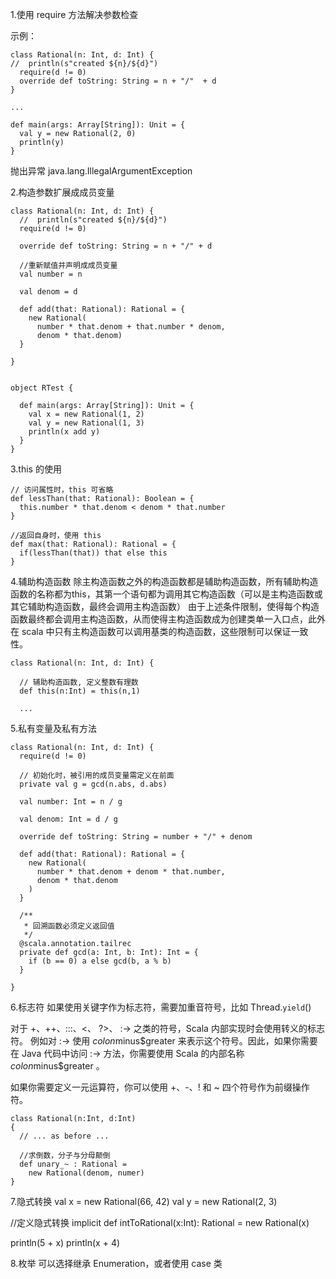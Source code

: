 1.使用 require 方法解决参数检查

示例：
```
class Rational(n: Int, d: Int) {
//  println(s"created ${n}/${d}")
  require(d != 0)
  override def toString: String = n + "/"  + d
}

...

def main(args: Array[String]): Unit = {
  val y = new Rational(2, 0)
  println(y)
}

```
抛出异常 java.lang.IllegalArgumentException


2.构造参数扩展成成员变量
```
class Rational(n: Int, d: Int) {
  //  println(s"created ${n}/${d}")
  require(d != 0)

  override def toString: String = n + "/" + d

  //重新赋值并声明成成员变量
  val number = n

  val denom = d

  def add(that: Rational): Rational = {
    new Rational(
      number * that.denom + that.number * denom,
      denom * that.denom)
  }

}


object RTest {

  def main(args: Array[String]): Unit = {
    val x = new Rational(1, 2)
    val y = new Rational(1, 3)
    println(x add y)
  }
}
```

3.this 的使用
```
// 访问属性时，this 可省略
def lessThan(that: Rational): Boolean = {
  this.number * that.denom < denom * that.number
}

//返回自身时，使用 this
def max(that: Rational): Rational = {
  if(lessThan(that)) that else this
}
```

4.辅助构造函数
除主构造函数之外的构造函数都是辅助构造函数，所有辅助构造函数的名称都为this，其第一个语句都为调用其它构造函数（可以是主构造函数或其它辅助构造函数，最终会调用主构造函数）
由于上述条件限制，使得每个构造函数最终都会调用主构造函数，从而使得主构造函数成为创建类单一入口点，此外在 scala 中只有主构造函数可以调用基类的构造函数，这些限制可以保证一致性。

```
class Rational(n: Int, d: Int) {

  // 辅助构造函数, 定义整数有理数
  def this(n:Int) = this(n,1)

  ...

```


5.私有变量及私有方法
```
class Rational(n: Int, d: Int) {
  require(d != 0)

  // 初始化时，被引用的成员变量需定义在前面
  private val g = gcd(n.abs, d.abs)

  val number: Int = n / g

  val denom: Int = d / g

  override def toString: String = number + "/" + denom

  def add(that: Rational): Rational = {
    new Rational(
      number * that.denom + denom * that.number,
      denom * that.denom
    )
  }

  /**
   * 回溯函数必须定义返回值
   */
  @scala.annotation.tailrec
  private def gcd(a: Int, b: Int): Int = {
    if (b == 0) a else gcd(b, a % b)
  }
  
}
```

6.标志符
如果使用关键字作为标志符，需要加重音符号，比如 Thread.`yield`()

对于 +、++、:::、<、 ?>、 :-> 之类的符号，Scala 内部实现时会使用转义的标志符。
例如对 :-> 使用 $colon$minus$greater 来表示这个符号。因此，如果你需要在 Java 代码中访问 :-> 方法，你需要使用 Scala 的内部名称 $colon$minus$greater 。

如果你需要定义一元运算符，你可以使用 +、-、! 和 ~ 四个符号作为前缀操作符。
```
class Rational(n:Int, d:Int)
{
  // ... as before ...
 
  //求倒数，分子与分母颠倒
  def unary_~ : Rational =
    new Rational(denom, numer)
}
```


7.隐式转换
val x = new Rational(66, 42)
val y = new Rational(2, 3)

//定义隐式转换
implicit def intToRational(x:Int): Rational = new Rational(x)

println(5 + x)
println(x + 4)


8.枚举
可以选择继承 Enumeration，或者使用 case 类
